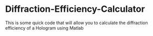 # Diffraction-Efficiency-Calculator
This is some quick code that will allow you to calculate the diffraction efficiency of a Hologram using Matlab

